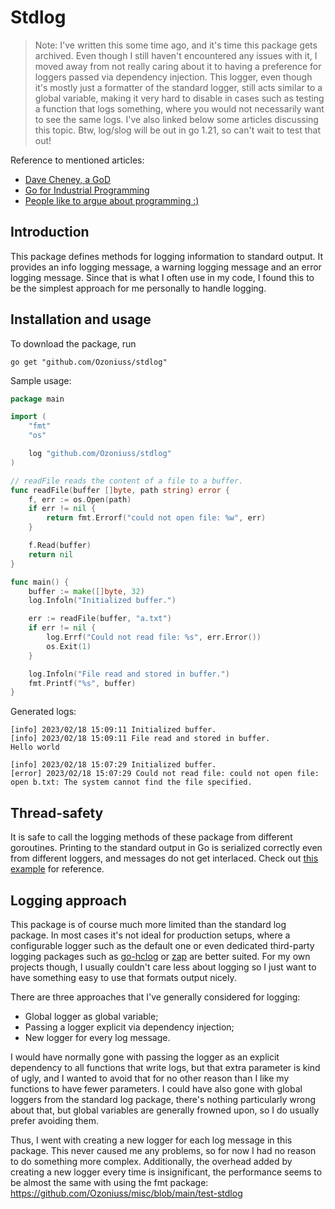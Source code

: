 # Stdlog


> Note: I've written this some time ago, and it's time this package gets archived. Even though I still haven't encountered any issues with it, I moved away from not really caring about it to having a preference for loggers passed via dependency injection. This logger, even though it's mostly just a formatter of the standard logger, still acts similar to a global variable, making it very hard to disable in cases such as testing a function that logs something, where you would not necessarily want to see the same logs. I've also linked below some articles discussing this topic. Btw, log/slog will be out in go 1.21, so can't wait to test that out!

Reference to mentioned articles:

- [Dave Cheney, a GoD](https://dave.cheney.net/2017/01/23/the-package-level-logger-anti-pattern)
- [Go for Industrial Programming](https://peter.bourgon.org/go-for-industrial-programming/#logging)
- [People like to argue about programming :)](https://www.reddit.com/r/golang/comments/p7kzti/understanding_global_scope_and_how_it_impacts/)

Introduction
------------

This package defines methods for logging information to standard output. It provides an info logging message, a warning logging message and an error logging message. Since that is what I often use in my code, I found this to be the simplest approach for me personally to handle logging.


Installation and usage
----------------------

To download the package, run 

```
go get "github.com/Ozoniuss/stdlog"
```

Sample usage:

```go
package main

import (
	"fmt"
	"os"

	log "github.com/Ozoniuss/stdlog"
)

// readFile reads the content of a file to a buffer.
func readFile(buffer []byte, path string) error {
	f, err := os.Open(path)
	if err != nil {
		return fmt.Errorf("could not open file: %w", err)
	}

	f.Read(buffer)
	return nil
}

func main() {
	buffer := make([]byte, 32)
	log.Infoln("Initialized buffer.")

	err := readFile(buffer, "a.txt")
	if err != nil {
		log.Errf("Could not read file: %s", err.Error())
		os.Exit(1)
	}

	log.Infoln("File read and stored in buffer.")
	fmt.Printf("%s", buffer)
}
```

Generated logs:

```
[info] 2023/02/18 15:09:11 Initialized buffer.
[info] 2023/02/18 15:09:11 File read and stored in buffer.
Hello world
```

```
[info] 2023/02/18 15:07:29 Initialized buffer.
[error] 2023/02/18 15:07:29 Could not read file: could not open file: open b.txt: The system cannot find the file specified.
```

Thread-safety
-------------

It is safe to call the logging methods of these package from different goroutines. Printing to the standard output in Go is serialized correctly even from different loggers, and messages do not get interlaced. Check out [this example](https://github.com/Ozoniuss/what-does-this-code-do/blob/main/golang/03-multithreaded-prints/main.go) for reference.


Logging approach
----------------

This package is of course much more limited than the standard log package. In most cases it's not ideal for production setups, where a configurable logger such as the default one or even dedicated third-party logging packages such as [go-hclog](https://github.com/hashicorp/go-hclog) or [zap](https://github.com/uber-go/zap) are better suited. For my own projects though, I usually couldn't care less about logging so I just want to have something easy to use that formats output nicely.

There are three approaches that I've generally considered for logging:

- Global logger as global variable;
- Passing a logger explicit via dependency injection;
- New logger for every log message.

I would have normally gone with passing the logger as an explicit dependency to all functions that write logs, but that extra parameter is kind of ugly, and I wanted to avoid that for no other reason than I like my functions to have fewer parameters. I could have also gone with global loggers from the standard log package, there's nothing particularly wrong about that, but global variables are generally frowned upon, so I do usually prefer avoiding them.

Thus, I went with creating a new logger for each log message in this package. This never caused me any problems, so for now I had no reason to do something more complex. Additionally, the overhead added by creating a new logger every time is insignificant, the performance seems to be almost the same with using the fmt package: https://github.com/Ozoniuss/misc/blob/main/test-stdlog